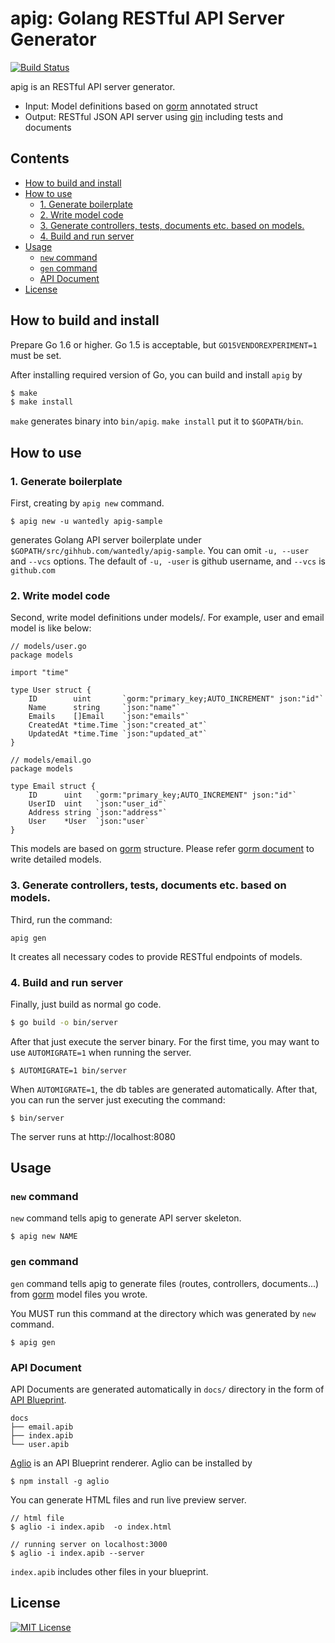 # apig: Golang RESTful API Server Generator
[![Build Status](https://travis-ci.org/wantedly/apig.svg?branch=master)](https://travis-ci.org/wantedly/apig)

apig is an RESTful API server generator.

* Input: Model definitions based on [gorm](https://github.com/jinzhu/gorm) annotated struct
* Output: RESTful JSON API server using [gin](https://github.com/gin-gonic/gin) including tests and documents

## Contents

* [How to build and install](#how-to-build-and-install)
* [How to use](#how-to-use)
  + [1. Generate boilerplate](#1-generate-boilerplate)
  + [2. Write model code](#2-write-model-code)
  + [3. Generate controllers, tests, documents etc. based on models.](#3-generate-controllers-tests-documents-etc-based-on-models)
  + [4. Build and run server](#4-build-and-run-server)
* [Usage](#usage)
  + [`new` command](#new-command)
  + [`gen` command](#gen-command)
  + [API Document](#api-document)
* [License](#license)

## How to build and install

Prepare Go 1.6 or higher.
Go 1.5 is acceptable, but `GO15VENDOREXPERIMENT=1` must be set.

After installing required version of Go, you can build and install `apig` by

```bash
$ make
$ make install
```

`make` generates binary into `bin/apig`.
`make install` put it to `$GOPATH/bin`.

## How to use

### 1. Generate boilerplate

First, creating by `apig new` command.

```
$ apig new -u wantedly apig-sample
```

generates Golang API server boilerplate under `$GOPATH/src/gihhub.com/wantedly/apig-sample`.
You can omit `-u, --user` and `--vcs` options. The default of `-u, -user` is github username, and `--vcs` is `github.com`

### 2. Write model code

Second, write model definitions under models/. For example, user and email model is like below:

```
// models/user.go
package models

import "time"

type User struct {
	ID        uint       `gorm:"primary_key;AUTO_INCREMENT" json:"id"`
	Name      string     `json:"name"`
	Emails    []Email    `json:"emails"`
	CreatedAt *time.Time `json:"created_at"`
	UpdatedAt *time.Time `json:"updated_at"`
}
```

```
// models/email.go
package models

type Email struct {
	ID      uint   `gorm:"primary_key;AUTO_INCREMENT" json:"id"`
	UserID  uint   `json:"user_id"`
	Address string `json:"address"`
	User    *User  `json:"user`
}
```

This models are based on [gorm](https://github.com/jinzhu/gorm) structure.
Please refer [gorm document](http://jinzhu.me/gorm/) to write detailed models.

### 3. Generate controllers, tests, documents etc. based on models.

Third, run the command:

```
apig gen
```

It creates all necessary codes to provide RESTful endpoints of models.

### 4. Build and run server

Finally, just build as normal go code.

```bash
$ go build -o bin/server
```

After that just execute the server binary.
For the first time, you may want to use `AUTOMIGRATE=1` when running the server.

```
$ AUTOMIGRATE=1 bin/server
```

When `AUTOMIGRATE=1`, the db tables are generated automatically.
After that, you can run the server just executing the command:

```
$ bin/server
```

The server runs at http://localhost:8080


## Usage

### `new` command
`new` command tells apig to generate API server skeleton.

```
$ apig new NAME
```

### `gen` command
`gen` command tells apig to generate files (routes, controllers, documents...) from [gorm](https://github.com/jinzhu/gorm) model files you wrote.

You MUST run this command at the directory which was generated by `new` command.

```
$ apig gen
```

### API Document

API Documents are generated automatically in `docs/` directory in the form of [API Blueprint](https://apiblueprint.org/).

```
docs
├── email.apib
├── index.apib
└── user.apib
```

[Aglio](https://github.com/danielgtaylor/aglio) is an API Blueprint renderer.
Aglio can be installed by

```
$ npm install -g aglio
```

You can generate HTML files and run live preview server.

```
// html file
$ aglio -i index.apib  -o index.html

// running server on localhost:3000
$ aglio -i index.apib --server
```

`index.apib` includes other files in your blueprint.

## License
[![MIT License](http://img.shields.io/badge/license-MIT-blue.svg?style=flat)](LICENSE)
